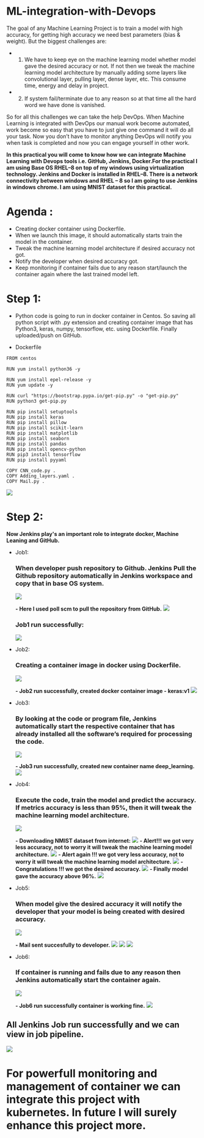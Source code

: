 # ML-integration-with-Devops

The goal of any Machine Learning Project is to train a model with high accuracy, for getting high accuracy we need best parameters (bias & weight). But the biggest challenges are:

- 1.	We have to keep eye on the machine learning model whether model gave the desired accuracy or not. If not then we tweak the machine learning model architecture by manually adding some layers like convolutional layer, pulling layer, dense layer, etc. This consume time, energy and delay in project.
- 2.  If system fail/terminate due to any reason so at that time all the hard word we have done is vanished.

So for all this challenges we can take the help DevOps. When Machine Learning is integrated with DevOps our manual work become automated, work become so easy that you have to just give one command it will do all your task. Now you don’t have to monitor anything DevOps will notify you when task is completed and now you can engage yourself in other work.

**In this practical you will come to know how we can integrate Machine Learning with Devops tools i.e. GitHub, Jenkins, Docker.For the practical I am using Base OS RHEL–8 on top of my windows using virtualization technology. Jenkins and Docker is installed in RHEL–8. There is a network connectivity between windows and RHEL – 8 so I am going to use Jenkins in windows chrome. I am using MNIST dataset for this practical.**




# Agenda : 
-	Creating docker container using Dockerfile. 
-	When we launch this image, it should automatically starts train the model in the container.
-	Tweak the machine learning model architecture if desired accuracy not got.
-	Notify the developer when desired accuracy got.
-	Keep monitoring if container fails due to any reason start/launch the container again where the last trained model left.


# Step 1:
- Python code is going to run in docker container in Centos. So saving all python script with .py extension and creating container image that has Python3, keras, numpy, tensorflow, etc. using Dockerfile. Finally uploaded/push on GitHub.

- Dockerfile
```
FROM centos

RUN yum install python36 -y

RUN yum install epel-release -y
RUN yum update -y

RUN curl "https://bootstrap.pypa.io/get-pip.py" -o "get-pip.py"
RUN python3 get-pip.py

RUN pip install setuptools
RUN pip install keras
RUN pip install pillow
RUN pip install scikit-learn
RUN pip install matplotlib
RUN pip install seaborn
RUN pip install pandas
RUN pip install opencv-python
RUN pip3 install tensorflow
RUN pip install pyyaml

COPY CNN_code.py .
COPY Adding_layers.yaml .
COPY Mail.py .
```



![](SS/git.PNG)



# Step 2:
**Now Jenkins play's an important role to integrate docker, Machine Leaning and GitHub.**
 
 - Job1:
    ### When developer push repository to Github. Jenkins Pull the Github repository automatically in Jenkins workspace and copy that in base OS system. 


    ![](SS/Job1a.PNG)


    **- Here I used poll scm to pull the repository from GitHub.**
    <img src="SS/job1b.PNG">


    ### Job1 run successfully: 
    <img src="SS/job1 out.PNG">



 - Job2:
    ### Creating a container image in docker using Dockerfile.
    <img src="SS/job2.PNG">


    **- Job2 run successfully, created docker container image - keras:v1**
    <img src="SS/job2 out.PNG">
      
 - Job3:
    ### By looking at the code or program file, Jenkins automatically start the respective container that has already installed all the software’s required for processing the code.
    <img src="SS/job3.PNG">
    
    
    
    **- Job3 run successfully, created new container name deep_learning.**
    <img src="SS/job3 out.PNG">
 
 
 

 - Job4:
    ### Execute the code, train the model and predict the accuracy. If metrics accuracy is less than 95%, then it will tweak the machine learning model architecture.
    <img src="SS/job4.PNG">
    
    **- Downloading NMIST dataset from internet:**
    <img src="SS/job4 out1.PNG">
    **- Alert!!! we got very less accuracy, not to worry it will tweak the machine learning model architecture.**
    <img src="SS/job4 out2.PNG">
    **- Alert again !!! we got very less accuracy, not to worry it will tweak the machine learning model architecture.**
    <img src="SS/job4 out3.PNG">
    **- Congratulations !!! we got the desired accuracy.**
    <img src="SS/job4 out4.PNG">
    **- Finally model gave the accuracy above 96%.**
     <img src="SS/job4 out5.PNG">


 - Job5:
    ### When model give the desired accuracy it will notify the developer that your model is being created with desired accuracy.
    <img src="SS/job5.PNG">
    
    **- Mail sent succesfully to developer.**
    <img src="SS/job5 out.PNG">
    <img src="SS/mail.PNG">
    <img src="SS/MAIL OUT.PNG">
    
 - Job6:
    ### If container is running and fails due to any reason then Jenkins automatically start the container again.
    <img src="SS/job6 code.PNG">
  
    **- Job6 run successfully container is working fine.**
   <img src="SS/job6 out.PNG">


## All Jenkins Job run successfully and we can view in job pipeline.
<img src="SS/pipeline all run succesfully.PNG">




# For powerfull monitoring and management of container we can integrate this project with kubernetes. In future I will surely enhance this project more.
